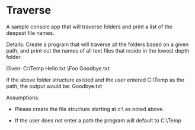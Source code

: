 # Traverse
A sample console app that will traverse folders and print a list of the deepest file names.

Details:
Create a program that will traverse all the folders based on a given path, and print out the names of all text files that reside in the lowest depth folder.

Given:
C:\Temp
	Hello.txt
	\Foo
		Goodbye.txt

If the above folder structure existed and the user entered C:\Temp as the path, the output would be:
Goodbye.txt

Assumptions:

- Please create the file structure starting at c:\ as noted above.

- If the user does not enter a path the program will default to C:\Temp



